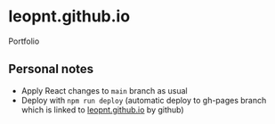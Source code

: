# leopnt.github.io

Portfolio

## Personal notes

- Apply React changes to `main` branch as usual
- Deploy with `npm run deploy`
  (automatic deploy to gh-pages branch which is linked to [leopnt.github.io]() by github)
